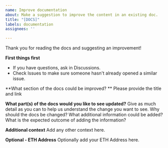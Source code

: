 ```yaml
---
name: Improve documentation
about: Make a suggestion to improve the content in an existing doc.
title: "[DOCS]"
labels: documentation
assignees: ''

---
```


Thank you for reading the docs and suggesting an improvement!

**First things first**
- If you have questions, ask in Discussions.
- Check Issues to make sure someone hasn't already opened a similar issue.

**What section of the docs could be improved? **
Please provide the title and link

**What part(s) of the docs would you like to see updated?**
Give as much detail as you can to help us understand the change you want to see. Why should the docs be changed? What additional information could be added? What is the expected outcome of adding the information?


**Additional context**
Add any other context here.

**Optional - ETH Address**
Optionally add your ETH Address here.
